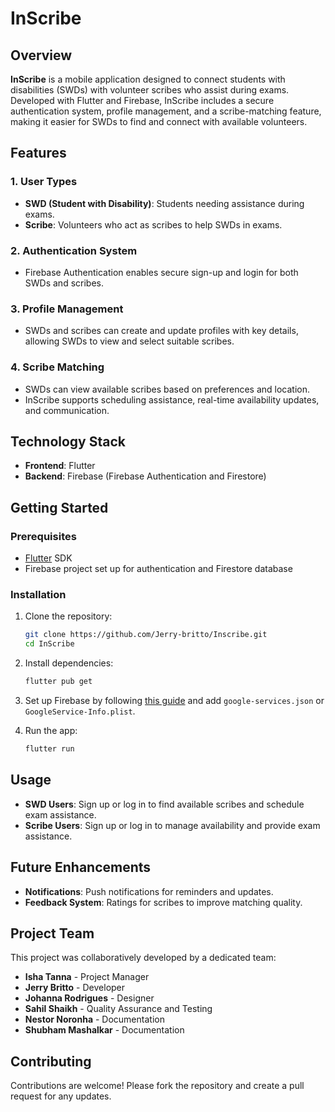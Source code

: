 # InScribe

## Overview

**InScribe** is a mobile application designed to connect students with disabilities (SWDs) with volunteer scribes who assist during exams. Developed with Flutter and Firebase, InScribe includes a secure authentication system, profile management, and a scribe-matching feature, making it easier for SWDs to find and connect with available volunteers.

## Features

### 1. User Types
- **SWD (Student with Disability)**: Students needing assistance during exams.
- **Scribe**: Volunteers who act as scribes to help SWDs in exams.

### 2. Authentication System
- Firebase Authentication enables secure sign-up and login for both SWDs and scribes.

### 3. Profile Management
- SWDs and scribes can create and update profiles with key details, allowing SWDs to view and select suitable scribes.

### 4. Scribe Matching
- SWDs can view available scribes based on preferences and location.
- InScribe supports scheduling assistance, real-time availability updates, and communication.

## Technology Stack

- **Frontend**: Flutter
- **Backend**: Firebase (Firebase Authentication and Firestore)

## Getting Started

### Prerequisites
- [Flutter](https://flutter.dev/docs/get-started/install) SDK
- Firebase project set up for authentication and Firestore database

### Installation
1. Clone the repository:
   ```bash
   git clone https://github.com/Jerry-britto/Inscribe.git
   cd InScribe
   ```
2. Install dependencies:
   ```bash
   flutter pub get
   ```
3. Set up Firebase by following [this guide](https://firebase.flutter.dev/docs/overview) and add `google-services.json` or `GoogleService-Info.plist`.

4. Run the app:
   ```bash
   flutter run
   ```

## Usage
- **SWD Users**: Sign up or log in to find available scribes and schedule exam assistance.
- **Scribe Users**: Sign up or log in to manage availability and provide exam assistance.

## Future Enhancements
- **Notifications**: Push notifications for reminders and updates.
- **Feedback System**: Ratings for scribes to improve matching quality.

## Project Team
This project was collaboratively developed by a dedicated team:
- **Isha Tanna** - Project Manager
- **Jerry Britto** - Developer
- **Johanna Rodrigues** - Designer
- **Sahil Shaikh** - Quality Assurance and Testing
- **Nestor Noronha** - Documentation
- **Shubham Mashalkar** - Documentation

## Contributing
Contributions are welcome! Please fork the repository and create a pull request for any updates.
